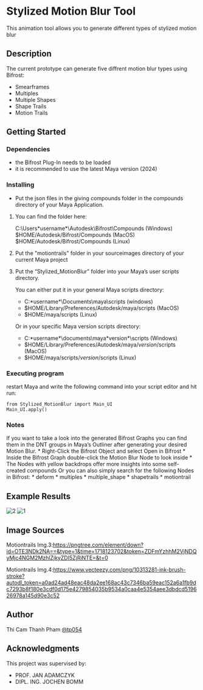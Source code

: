 # Stylized Motion Blur Tool

This animation tool allows you to generate different types of stylized motion blur 

## Description

The current prototype can generate five diffrent motion blur types using Bifrost:
* Smearframes
* Multiples
* Multiple Shapes
* Shape Trails
* Motion Trails

## Getting Started

### Dependencies

* the Bifrost Plug-In needs to be loaded
* it is recommended to use the latest Maya version (2024)

### Installing

* Put the json files in the giving compounds folder in the compounds directory of your Maya Application.

1. You can find the folder here:

    C:\Users\*username*\Autodesk\Bifrost\Compounds (Windows) 
    $HOME/Autodesk/Bifrost/Compounds (MacOS) 
    $HOME/Autodesk/Bifrost/Compounds (Linux)

2. Put the "motiontrails" folder in your sourceimages directory of your current Maya project

3. Put the “Stylized_MotionBlur” folder into your Maya’s user scripts directory. 

    You can either put it in your general Maya scripts directory:
    * C:\*username*\Documents\maya\scripts (windows) 
    * $HOME/Library/Preferences/Autodesk/maya/scripts (MacOS) 
    * $HOME/maya/scripts (Linux)

    Or in your specific Maya version scripts directory: 
    * C:\*username*\documents\maya\*version*\scripts (Windows) 
    * $HOME/Library/Preferences/Autodesk/maya/*version*/scripts (MacOS) 
    * $HOME/maya/scripts/*version*/scripts (Linux)

### Executing program

restart Maya and write the following command into your script editor and hit run:

    from Stylized_MotionBlur import Main_UI
    Main_UI.apply()

### Notes

If you want to take a look into the generated Bifrost Graphs you can find them in the DNT
groups in Maya’s Outliner after generating your desired Motion Blur. 
    * Right-Click the Bifrost Object and select Open in Bifrost
    * Inside the Bifrost Graph double-click the Motion Blur Node to look inside
    * The Nodes with yellow backdrops offer more insights into some self-created
    compounds
Or you can also simply search for the following Nodes in Bifrost:
    * deform
    * multiples
    * multiple_shape
    * shapetrails
    * motiontrail

## Example Results
![2](https://github.com/cami-20-09/NPR_Motion_Blur/assets/83505396/0b6935b6-e90b-403f-b9ef-fde7dd57dfd2)
![1](https://github.com/cami-20-09/NPR_Motion_Blur/assets/83505396/47d00a07-dbac-4eb7-b5c9-7252f561b78f)


## Image Sources
Motiontrails Img.3:https://pngtree.com/element/down?id=OTE3NDk2NA==&type=1&time=1718123702&token=ZDFmYzhhM2VjNDQyMjc4NGM2MzhlZjkyZDI5ZjRiNTE=&t=0

Motiontrails Img.4:https://www.vecteezy.com/png/10313281-ink-brush-stroke?autodl_token=a0ad24ad48eac48da2ee168ac43c7346ba59eac152a6a1fb9dc7293b8f180e3cdf0d175e4279854035b9534a0caa4e5354aee3dbdcd519626978a145d90e3c52

## Author

Thi Cam Thanh Pham
[@tp054](tp054@hdm-stuttgart.de)


## Acknowledgments

This project was supervised by:
* PROF. JAN ADAMCZYK
* DIPL. ING. JOCHEN BOMM
